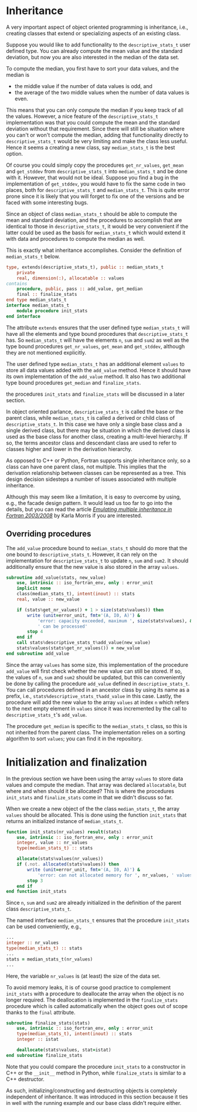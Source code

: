 # Inheritance

A very important aspect of object oriented programming is inheritance, i.e.,
creating classes that extend or specializing aspects of an existing class.

Suppose you would like to add functionality to the `descriptive_stats_t` user
defined type.  You can already compute the mean value and the standard
deviation, but now you are also interested in the median of the data set.

To compute the median, you first have to sort your data values, and the
median is
* the middle value if the number of data values is odd, and
* the average of the two middle values when the number of data values is even.

This means that you can only compute the median if you keep track of all the
values.  However, a nice feature of the `descriptive_stats_t` implementation
was that you could compute the mean and the standard deviation without that
requirement.  Since there will still be situation where you can't or won't
compute the median, adding that functionality directly to `descriptive_stats_t`
would be very limiting and make the class less useful.  Hence it seems a
creating a new class, say `median_stats_t` is the best option.

Of course you could simply copy the procedures `get_nr_values`, `get_mean`
and `get_stddev` from `descriptive_stats_t` into `median_stats_t` and be done
with it.  However, that would not be ideal.  Suppose you find a bug in the
implementation of `get_stddev`, you would have to fix the same code in two
places, both for `descriptive_stats_t` and `median_stats_t`.  This is quite
error prone since it is likely that you will forget to fix one of the versions
and be faced with some interesting bugs.

Since an object of class `median_stats_t` should be able to compute the mean
and standard deviation, and the procedures to accomplish that are identical to
those in `descriptive_stats_t`, it would be very convenient if the latter could
be used as the basis for `median_stats_t` which would extend it with data and
procedures to compute the median as well.

This is exactly what inheritance accomplishes.  Consider the definition of
`median_stats_t` below.

~~~~fortran
type, extends(descriptive_stats_t), public :: median_stats_t
    private
    real, dimension(:), allocatable :: values
contains
    procedure, public, pass :: add_value, get_median
    final :: finalize_stats
end type median_stats_t
interface median_stats_t
    module procedure init_stats
end interface
~~~~

The attribute `extends` ensures that the user defined type `median_stats_t`
will have all the elements and type bound procedures that `descriptive_stats_t`
has.  So `median_stats_t` will have the elements `n`, `sum` and `sum2` as well
as the type bound procedures `get_nr_values`, `get_mean` and `get_stddev`,
although they are not mentioned explicitly.

The user defined type `median_stats_t` has an additional element `values` to
store all data values added with the `add_value` method.  Hence it should have
its own implementation of the `add_value` method.  It also has two additional
type bound procedures `get_median` and `finalize_stats`.

the procedures `init_stats` and `finalize_stats` will be discussed in a later
section.

In object oriented parlance, `descriptive_stats_t` is called the base or the
parent class, while `median_stats_t` is called a derived or child class of
`descriptive_stats_t`.  In this case we have only a single base class and a
single derived class, but there may be situation in which the derived class
is used as the base class for another class, creating a multi-level hierarchy.
If so, the terms ancestor class and descendant class are used to refer to
classes higher and lower in the derivation hierarchy.

As opposed to C++ or Python, Fortran supports single inheritance only, so a
class can have one parent class, not multiple.  This implies that the
derivation relationship between classes can be represented as a tree.  This
design decision sidesteps a number of issues associated with multiple
inheritance.

Although this may seem like a limitation, it is easy to overcome by using,
e.g., the facade design pattern.  It would lead us too far to go into the
details, but you can read the article
*[Emulating multiple inheritance in Fortran 2003/2008](https://doi.org/10.1155/2015/126069)*
by Karla Morris if you are interested.


## Overriding procedures

The `add_value` procedure bound to `median_stats_t` should do more that the one
bound to `descriptive_stats_t`.  However, it can rely on the implementation for
`descriptive_stats_t` to update `n`, `sum` and `sum2`.  It should additionally
ensure that the new value is also stored in the array `values`.

~~~~fortran
subroutine add_value(stats, new_value)
    use, intrinsic :: iso_fortran_env, only : error_unit
    implicit none
    class(median_stats_t), intent(inout) :: stats
    real, value :: new_value

    if (stats%get_nr_values() + 1 > size(stats%values)) then
        write (unit=error_unit, fmt='(A, I0, A)') &
            'error: capacity exceeded, maximum ', size(stats%values), &
            ' can be processed'
        stop 4
    end if
    call stats%descriptive_stats_t%add_value(new_value)
    stats%values(stats%get_nr_values()) = new_value
end subroutine add_value
~~~~

Since the array `values` has some size, this implementation of the procedure
`add_value` will first check whether the new value can still be stored.  If so,
the values of `n`, `sum` and `sum2` should be updated, but this can conveniently
be done by calling the procedure `add_value` defined in `descriptive_stats_t`.
You can call procedures defined in an ancestor class by using its name as a
prefix, i.e., `stats%descriptive_stats_t%add_value` in this case.
Lastly, the procedure will add the new value to the array `values` at index
`n` which refers to the next empty element in `values` since it was incremented
by the call to `descriptive_stats_t`'s `add_value`.


The procedure `get_median` is specific to the `median_stats_t` class, so this
is not inherited from the parent class.  The implementation relies on a sorting
algorithm to sort `values`; you can find it in the repository.


# Initialization and finalization

In the previous section we have been using the array `values` to store data
values and compute the median.  That array was declared `allocatable`, but
where and when should it be allocated?  This is where the procedures
`init_stats` and `finalize_stats` come in that we didn't discuss so far.

When we create a new object of the the class `median_stats_t`, the array
`values` should be allocated.  This is done using the function `init_stats`
that returns an initialized instance of `median_stats_t`.

~~~~fortran
function init_stats(nr_values) result(stats)
    use, intrinsic :: iso_fortran_env, only : error_unit
    integer, value :: nr_values
    type(median_stats_t) :: stats

    allocate(stats%values(nr_values))
    if (.not. allocated(stats%values)) then
        write (unit=error_unit, fmt='(A, I0, A)') &
            'error: can not allocated memory for ', nr_values, ' values'
        stop 3
    end if
end function init_stats
~~~~

Since `n`, `sum` and `sum2` are already initialized in the definition of
the parent class `descriptive_stats_t`.

The named interface `median_stats_t` ensures that the procedure `init_stats`
can be used conveniently, e.g.,

~~~~fortran
...
integer :: nr_values
type(median_stats_t) :: stats
...
stats = median_stats_t(nr_values)
...
~~~~

Here, the variable `nr_values` is (at least) the size of the data set.

To avoid memory leaks, it is of course good practice to complement `init_stats`
with a procedure to deallocate the array when the object is no longer required.
The deallocation is implemented in the `finalize_stats` procedure which is
called automatically when the object goes out of scope thanks to the `final`
attribute.

~~~~fortran
subroutine finalize_stats(stats)
    use, intrinsic :: iso_fortran_env, only : error_unit
    type(median_stats_t), intent(inout) :: stats
    integer :: istat

    deallocate(stats%values, stat=istat)
end subroutine finalize_stats
~~~~

Note that you could compare the procedure `init_stats` to a constructor in C++
or the `__init__` method in Python, while `finalize_stats` is similar to a C++
destructor.

As such, initializing/constructing and destructing objects is completely
independent of inheritance.  It was introduced in this section because it ties
in well with the running example and our base class didn't require either.
